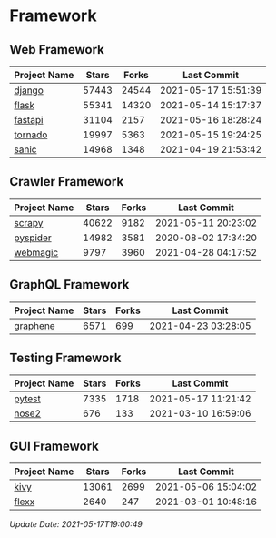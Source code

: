 # Framework

## Web Framework
| Project Name | Stars | Forks | Last Commit |
| ------------ | ----- | ----- | ----------- |
| [django](https://github.com/django/django) | 57443 | 24544 | 2021-05-17 15:51:39 |
| [flask](https://github.com/pallets/flask) | 55341 | 14320 | 2021-05-14 15:17:37 |
| [fastapi](https://github.com/tiangolo/fastapi) | 31104 | 2157 | 2021-05-16 18:28:24 |
| [tornado](https://github.com/tornadoweb/tornado) | 19997 | 5363 | 2021-05-15 19:24:25 |
| [sanic](https://github.com/sanic-org/sanic) | 14968 | 1348 | 2021-04-19 21:53:42 |

## Crawler Framework
| Project Name | Stars | Forks | Last Commit |
| ------------ | ----- | ----- | ----------- |
| [scrapy](https://github.com/scrapy/scrapy) | 40622 | 9182 | 2021-05-11 20:23:02 |
| [pyspider](https://github.com/binux/pyspider) | 14982 | 3581 | 2020-08-02 17:34:20 |
| [webmagic](https://github.com/code4craft/webmagic) | 9797 | 3960 | 2021-04-28 04:17:52 |

## GraphQL Framework
| Project Name | Stars | Forks | Last Commit |
| ------------ | ----- | ----- | ----------- |
| [graphene](https://github.com/graphql-python/graphene) | 6571 | 699 | 2021-04-23 03:28:05 |

## Testing Framework
| Project Name | Stars | Forks | Last Commit |
| ------------ | ----- | ----- | ----------- |
| [pytest](https://github.com/pytest-dev/pytest) | 7335 | 1718 | 2021-05-17 11:21:42 |
| [nose2](https://github.com/nose-devs/nose2) | 676 | 133 | 2021-03-10 16:59:06 |

## GUI Framework
| Project Name | Stars | Forks | Last Commit |
| ------------ | ----- | ----- | ----------- |
| [kivy](https://github.com/kivy/kivy) | 13061 | 2699 | 2021-05-06 15:04:02 |
| [flexx](https://github.com/flexxui/flexx) | 2640 | 247 | 2021-03-01 10:48:16 |

*Update Date: 2021-05-17T19:00:49*